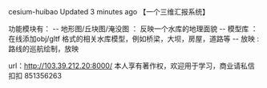 cesium-huibao  Updated 3 minutes ago 【一个三维汇报系统】  

功能模块有： 
-- 地形图/丘块图/淹没图 ： 反映一个水库的地理面貌 
-- 模型库 ：在线添加obj/gltf 格式的相关水库模型，例如桥梁，大坝，房屋，道路等 
-- 放映 : 路线的巡航绘制，放映  

url：http://103.39.212.20:8000/  本人享有著作权，欢迎用于学习，商业请私信 扣扣 851356263
